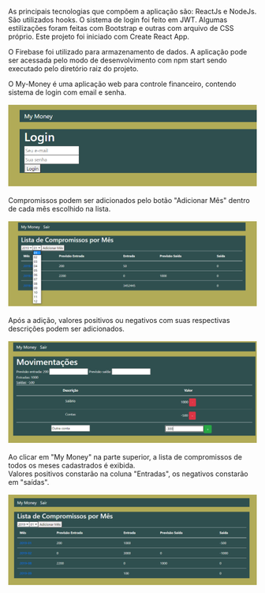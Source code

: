 As principais tecnologias que compõem a aplicação são: ReactJs e NodeJs. São utilizados hooks. O sistema de login foi feito em JWT. Algumas estilizações foram feitas com Bootstrap e outras com arquivo de CSS próprio. Este projeto foi iniciado com Create React App.

O Firebase foi utilizado para armazenamento de dados.
A aplicação pode ser acessada pelo modo de desenvolvimento com npm start sendo executado pelo diretório raiz do projeto. 

O My-Money é uma aplicação web para controle financeiro, contendo sistema de login com email e senha. <br/><br/>
<img src="/src/Image/home.png"> <br/><br/>
Compromissos podem ser adicionados pelo botão "Adicionar Mês" dentro de cada mês escolhido na lista. <br/><br/>
<img src="/src/Image/adicionarMes.png"> <br/><br/>
Após a adição, valores positivos ou negativos com suas respectivas descrições podem ser adicionados. <br/><br/>
<img src="/src/Image/telaadicaodemes.png"> <br/><br/>
Ao clicar em "My Money" na parte superior, a lista de compromissos de todos os meses cadastrados é exibida.  <br/>
Valores positivos constarão na coluna "Entradas", os negativos constarão em "saídas".<br/><br/>
<img src="/src/Image/telaprincipal.png"> 





